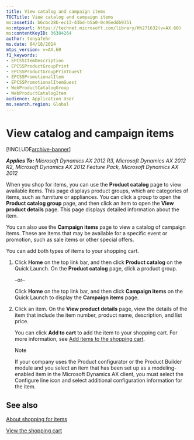 ```yaml
---
title: View catalog and campaign items
TOCTitle: View catalog and campaign items
ms:assetid: b6cbc28b-ec13-43bd-b5a0-0c06eddb9351
ms:mtpsurl: https://technet.microsoft.com/library/Hh271632(v=AX.60)
ms:contentKeyID: 36384264
author: tonyafehr
ms.date: 04/18/2014
mtps_version: v=AX.60
f1_keywords:
- EPCSSItemDescription
- EPCSSProductGroupPrint
- EPCSSProductGroupPrintGuest
- EPCSSPromotionalItem
- EPCSSPromotionalItemGuest
- WebProductCatalogGroup
- WebProductCatalogItem
audience: Application User
ms.search.region: Global
---
```


# View catalog and campaign items 


[!INCLUDE[archive-banner](includes/archive-banner.md)]


_**Applies To:** Microsoft Dynamics AX 2012 R3, Microsoft Dynamics AX 2012 R2, Microsoft Dynamics AX 2012 Feature Pack, Microsoft Dynamics AX 2012_

When you shop for items, you can use the **Product catalog** page to view available items. This page displays product groups, which are categories of items, such as furniture or appliances. You can click a group to open the **Product catalog group** page, and then click an item to open the **View product details** page. This page displays detailed information about the item.

You can also use the **Campaign items** page to view a catalog of campaign items. These are items that may be available for a specific event or promotion, such as sale items or other special offers.

You can add both types of items to your shopping cart.

1.  Click **Home** on the top link bar, and then click **Product catalog** on the Quick Launch. On the **Product catalog** page, click a product group.
    
    –or–
    
    Click **Home** on the top link bar, and then click **Campaign items** on the Quick Launch to display the **Campaign items** page.

2.  Click an item. On the **View product details** page, view the details of the item that include the item number, product name, description, and list price.
    
    You can click **Add to cart** to add the item to your shopping cart. For more information, see [Add items to the shopping cart](add-items-to-the-shopping-cart.md).
    

    > [!NOTE]
    > <P>If your company uses the Product configurator or the Product Builder module and you select an item that has been set up as a modeling-enabled item in the Microsoft Dynamics AX client, you must select the Configure line icon and select additional configuration information for the item.</P>



## See also

[About shopping for items](about-shopping-for-items.md)

[View the shopping cart](view-the-shopping-cart.md)

  


